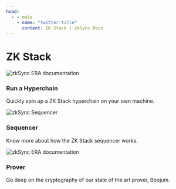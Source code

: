 ```yaml
---
head:
  - - meta
    - name: "twitter:title"
      content: ZK Stack | zkSync Docs
---
```


# ZK Stack

<section>
  <div class="card-container">
    <RouterLink
      to="/zk-stack/running-a-hyperchain/locally"
      class="card"
    >
      <img
        src="/images/landing/run-a-hyperchain.png" 
        alt="zkSync ERA documentation"
      />
      <div class="content">
        <h3>Run a Hyperchain</h3>
        <p>Quickly spin up a ZK Stack hyperchain on your own machine.</p>
      </div>
    </RouterLink>
    <RouterLink
      to="/zk-stack/components/sequencer-server/README.md"
      class="card"
    >
      <img  
        src="/images/landing/sequencer.png" 
        alt="zkSync Sequencer"
      >
      <div class="content">
        <h3>Sequencer</h3>
        <p>Know more about how the ZK Stack sequencer works.</p>
      </div>
    </RouterLink>
    <RouterLink
      to="/zk-stack/components/prover/prover"
      class="card"
    >
      <img  
        src="/images/landing/prover.png" 
        alt="zkSync ERA documentation"
      >
      <div class="content">
        <h3>Prover</h3>
        <p>Go deep on the cryptography of our state of the art prover, Boojum.</p>
      </div>
    </RouterLink>
  </div>
</section>
